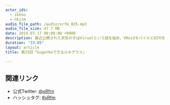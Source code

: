 ```yaml
---
actor_ids:
  - ikkou
  - nkjzm
audio_file_path: /audio/xrfm_025.mp3
audio_file_size: 47.7 MB
date: 2019-07-17 00:00:00 +0900
description: 最近公開された天気の子はVirualという話を始め、VRoidモバイルとOZの世界、銀座VR3、FUJI ROCK 5Gアプリ、Firefox RealityのQuest対応、xR Tech Nagoya、FAVRICなどについて話しました。
duration: "33:05"
layout: article
title: 第25回「Gugenkaできるルキグラス」

---
```


## 関連リンク

- 公式Twitter: [@xRfrn](https://twitter.com/xrfrn)
- ハッシュタグ: [#xRfm](https://twitter.com/hashtag/xRfm?src=hash)
